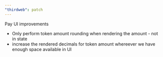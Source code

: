 ```yaml
---
"thirdweb": patch
---
```


Pay UI improvements

- Only perform token amount rounding when rendering the amount - not in state
- increase the rendered decimals for token amount whereever we have enough space available in UI
